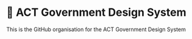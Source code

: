 # 🦢 ACT Government Design System

This is the GitHub organisation for the ACT Government Design System